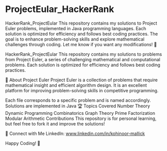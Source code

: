 # ProjectEular_HackerRank

HackerRank_ProjectEular
This repository contains my solutions to Project Euler problems, implemented in Java programming languages. Each solution is optimized for efficiency and follows best coding practices. The goal is to enhance problem-solving skills and explore mathematical challenges through coding. Let me know if you want any modifications! 🚀

HackerRank_ProjectEular
This repository contains my solutions to problems from Project Euler, a series of challenging mathematical and computational problems. Each solution is optimized for efficiency and follows best coding practices.

🚀 About Project Euler
Project Euler is a collection of problems that require mathematical insight and efficient algorithm design. It is an excellent platform for improving problem-solving skills in competitive programming.

Each file corresponds to a specific problem and is named accordingly.
Solutions are implemented in Java
🏆 Topics Covered
Number Theory
Dynamic Programming
Combinatorics
Graph Theory
Prime Factorization
Modular Arithmetic
Contributions This repository is for personal learning, but feel free to fork it and improve the solutions!

🌟 Connect with Me LinkedIn: www.linkedin.com/in/kohinoor-mallick

Happy Coding! 🚀
